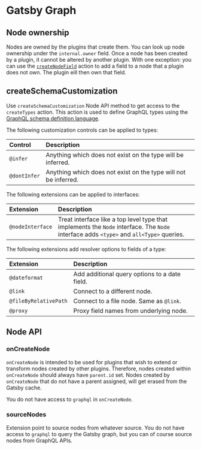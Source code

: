 # Gatsby Graph

## Node ownership

Nodes are owned by the plugins that create them. You can look up node ownership
under the `internal.owner` field. Once a node has been created by a plugin, it
cannot be altered by another plugin. With one exception: you can use the
[`createNodeField`](https://www.gatsbyjs.com/docs/actions/#createNodeField)
action to add a field to a node that a plugin does not own. The plugin eill then
own that field.

## createSchemaCustomization

Use `createSchemaCustomization` Node API method to get access to the
`createTypes` action. This action is used to define GraphQL types using the
[GraphQL schema definition language](https://graphql.org/learn/schema/#type-system).

The following customization controls can be applied to types:

| Control      | Description                                                     |
| :----------- | :-------------------------------------------------------------- |
| `@infer`     | Anything which does not exist on the type will be inferred.     |
| `@dontInfer` | Anything which does not exist on the type will not be inferred. |

The following extensions can be applied to interfaces:

| Extension        | Description                                                                                                                             |
| :--------------- | :-------------------------------------------------------------------------------------------------------------------------------------- |
| `@nodeInterface` | Treat interface like a top level type that implements the `Node` interface. The `Node` interface adds `<type>` and `all<Type>` queries. |

The following extensions add resolver options to fields of a type:

| Extension             | Description                                   |
| :-------------------- | :-------------------------------------------- |
| `@dateformat`         | Add additional query options to a date field. |
| `@link`               | Connect to a different node.                  |
| `@fileByRelativePath` | Connect to a file node. Same as `@link`.      |
| `@proxy`              | Proxy field names from underlying node.       |

## Node API

### onCreateNode

`onCreateNode` is intended to be used for plugins that wish to extend or
transform nodes created by other plugins. Therefore, nodes created within
`onCreateNode` should always have `parent.id` set. Nodes created by
`onCreateNode` that do not have a parent assigned, will get erased from the
Gatsby cache.

You do not have access to `graphql` in `onCreateNode`.

### sourceNodes

Extension point to source nodes from whatever source. You do not have access to
`graphql` to query the Gatsby graph, but you can of course source nodes from
GraphQL APIs.
